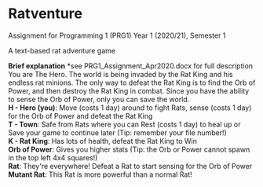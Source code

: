 # Ratventure

Assignment for 
Programming 1 (PRG1) 
Year 1 (2020/21), Semester 1  

A text-based rat adventure game  

**Brief explanation** *see PRG1_Assignment_Apr2020.docx for full description  
You are The Hero. The world is being invaded by the Rat King and his endless rat minions. The only way to defeat the Rat King is to find the Orb of Power, and then destroy the Rat King in combat. Since you have the ability to sense the Orb of Power, only you can save the world.  
**H - Hero (you)**: Move (costs 1 day) around to fight Rats, sense (costs 1 day) for the Orb of Power and defeat the Rat King  
**T - Town**: Safe from Rats where you can Rest (costs 1 day) to heal up or Save your game to continue later (Tip: remember your file number!)  
**K - Rat King**: Has lots of health, defeat the Rat King to Win  
**Orb of Power**: Gives you higher stats (Tip: the Orb or Power cannot spawn in the top left 4x4 squares!)  
**Rat**: They're everywhere! Defeat a Rat to start sensing for the Orb of Power  
**Mutant Rat**: This Rat is more powerful than a normal Rat!
